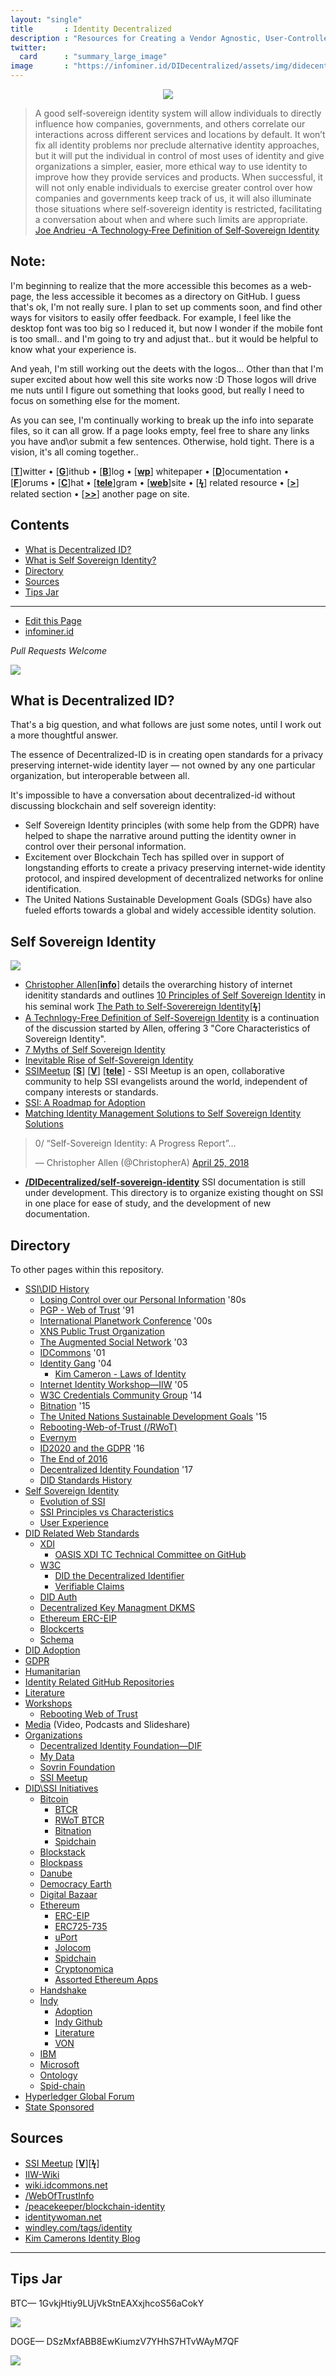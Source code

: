 ```yaml
---
layout: "single"
title       : Identity Decentralized
description : "Resources for Creating a Vendor Agnostic, User-Controlled, Identity Layer for the Internet."
twitter:
  card      : "summary_large_image"
image       : "https://infominer.id/DIDecentralized/assets/img/didecentral.png"
---
```


<center><img src="assets/img/didecentral.png"/></center>


>A good self‐sovereign identity system will allow individuals to directly influence how companies, governments, and others correlate our interactions across different services and locations by default. It won’t fix all identity problems nor preclude alternative identity approaches, but it will put the individual in control of most uses of identity and give organizations a simpler, easier, more ethical way to use identity to improve how they provide services and products. When successful, it will not only enable individuals to exercise greater control over how companies and governments keep track of us, it will also illuminate those situations where self‐sovereign identity is restricted, facilitating a conversation about when and where such limits are appropriate. [Joe Andrieu -A Technology‐Free Definition of Self‐Sovereign Identity](https://github.com/jandrieu/rebooting-the-web-of-trust-fall2016/blob/master/topics-and-advance-readings/a-technology-free-definition-of-self-sovereign-identity.pdf)

## Note:

I'm beginning to realize that the more accessible this becomes as a web-page, the less accessible it becomes as a directory on GitHub. I guess that's ok, I'm not really sure. I plan to set up comments soon, and find other ways for visitors to easily offer feedback. For example, I feel like the desktop font was too big so I reduced it, but now I wonder if the mobile font is too small.. and I'm going to try and adjust that.. but it would be helpful to know what your experience is.

And yeah, I'm still working out the deets with the logos... Other than that I'm super excited about how well this site works now :D Those logos will drive me nuts until I figure out something that looks good, but really I need to focus on something else for the moment.

As you can see, I'm continually working to break up the info into separate files, so it can all grow. If a page looks empty, feel free to share any links you have and\or submit a few sentences. Otherwise, hold tight. There is a vision, it's all coming together..

[[**T**](#contents)]witter • [[**G**](#contents)]ithub • [[**B**](#contents)]log • [[**wp**](#contents)] whitepaper • [[**D**](#contents)]ocumentation • [[**F**](#contents)]orums • [[**C**](#contents)]hat • [[**tele**](#contents)]gram • [[**web**](#contents)]site
• [[**ϟ**](#contents)] related resource • [[**>**](#contents)] related section • [[**>>**](#contents)] another page on site.

## Contents
* [What is Decentralized ID?](#what-is-decentralized-id)
* [What is Self Sovereign Identity?](#self-sovereign-identity)
* [Directory](#directory)
* [Sources](#sources)
* [Tips Jar](#tips-jar)

---

* [Edit this Page](https://github.com/infominer33/DIDecentralized)
* [infominer.id](https://infominer.id)

*Pull Requests Welcome*




![](https://i.imgur.com/9KpJRDr.png)


## What is Decentralized ID?

That's a big question, and what follows are just some notes, until I work out a more thoughtful answer.

The essence of Decentralized-ID is in creating open standards for a privacy preserving internet-wide identity layer — not owned by any one particular organization, but interoperable between all.

It's impossible to have a conversation about decentralized-id without discussing blockchain and self sovereign identity: 
  * Self Sovereign Identity principles (with some help from the GDPR) have helped to shape the narrative around putting the identity owner in control over their personal information.
  * Excitement over Blockchain Tech has spilled over in support of longstanding efforts to create a privacy preserving internet-wide identity protocol, and inspired development of decentralized networks for online identification. 
  * The United Nations Sustainable Development Goals (SDGs) have also fueled efforts towards a global and widely accessible identity solution.



## Self Sovereign Identity

![](https://imgur.com/3zz62kpl.png)


* [Christopher Allen](http://www.lifewithalacrity.com/)[[**info**](https://christophera.info/)] details the overarching history of internet idenitity standards and outlines [10 Principles of Self Sovereign Identity](https://github.com/WebOfTrustInfo/self-sovereign-identity/blob/master/self-sovereign-identity-principles.md) in his seminal work [The Path to Self-Soverereign Identity](http://www.lifewithalacrity.com/2016/04/the-path-to-self-soverereign-identity.html)[[**ϟ**](https://www.coindesk.com/path-self-sovereign-identity/amp/)]
* <a href="https://github.com/jandrieu/rebooting-the-web-of-trust-fall2016/raw/master/topics-and-advance-readings/a-technology-free-definition-of-self-sovereign-identity.pdf"><u>A Technlogy-Free Definition of Self-Sovereign Identity</u></a> is a continuation of the discussion started by Allen, offering 3 "Core Characteristics of Sovereign Identity".
* [7 Myths of Self Sovereign Identity](https://medium.com/evernym/7-myths-of-self-sovereign-identity-67aea7416b1)
* [Inevitable Rise of Self-Sovereign Identity](https://sovrin.org/wp-content/uploads/2018/03/The-Inevitable-Rise-of-Self-Sovereign-Identity.pdf)
* [SSIMeetup](http://ssimeetup.org/) [[**S**](https://www.slideshare.net/SSIMeetup/presentations)] [[**V**](https://www.youtube.com/channel/UCSqSTlKdbbCM1muGOhDa3Og)] [[**tele**](https://t.me/SSIMeetup)]
\- SSI Meetup is an open, collaborative community to help SSI evangelists around the world, independent of company interests or standards. 
* [SSI: A Roadmap for Adoption](https://github.com/WebOfTrustInfo/rebooting-the-web-of-trust-spring2018/blob/master/final-documents/a-roadmap-for-ssi.md)
* [Matching Identity Management Solutions to Self Sovereign Identity Solutions](https://www.slideshare.net/TommyKoens/matching-identity-management-solutions-to-selfsovereign-identity-principles)
<blockquote class="twitter-tweet" data-lang="en"><p lang="en" dir="ltr">0/ “Self-Sovereign Identity: A Progress Report”…</p>&mdash; Christopher Allen (@ChristopherA) <a href="https://twitter.com/ChristopherA/status/989120215702261761?ref_src=twsrc%5Etfw">April 25, 2018</a></blockquote>

* **[/DIDecentralized/self-sovereign-identity](self-sovereign-identity)** SSI documentation is still under development. This directory is to organize existing thought on SSI in one place for ease of study, and the development of new documentation.






## Directory
To other pages within this repository.

  * [SSI\DID History](history.md) 
    * [Losing Control over our Personal Information](history.md#losing-control-over-our-personal-information) '80s
    * [PGP - Web of Trust](history.md#pgp---web-of-trust) '91
    * [International Planetwork Conference](history.md#international-planetwork-conference) '00s
    * [XNS Public Trust Organization](history.md#xns-public-trust-organization)
    * [The Augmented Social Network](history.md#the-augmented-social-network) '03
    * [IDCommons](history.md#idcommons) '01
    * [Identity Gang](history.md#identity-gang) '04
      * [Kim Cameron - Laws of Identity](history.md#kim-cameron---laws-of-identity) 
    * [Internet Identity Workshop—IIW](history.md#internet-identity-workshop) '05
    * [W3C Credentials Community Group](history.md#w3c-credentials-community-group) '14 
    * [Bitnation](history.md#bitnation) '15
    * [The United Nations Sustainable Development Goals](history.md#the-united-nations-sustainable-development-goals) '15
    * [Rebooting-Web-of-Trust (/RWoT)](history.md#rebooting-the-web-of-trust)
    * [Evernym](history.md#evernym)
    * [ID2020 and the GDPR](history.md#id2020-and-the-gdpr) '16
    * [The End of 2016](history.md#the-end-of-2016)
    * [Decentralized Identity Foundation](history.md#decentralized-identity-foundation) '17
    * [DID Standards History](history.md#standards-history)
* [Self Sovereign Identity](/self-sovereign-identity) 
  * [Evolution of SSI](/self-sovereign-identity/evolution-of-ssi.md) 
  * [SSI Principles vs Characteristics](/self-sovereign-identity/ssi-principles-vs-characteristics.md) 
  * [User Experience](/self-sovereign-identity/user-experience.md) 
* [DID Related Web Standards](/standards) 
  * [XDI](/standards/#xdi) 
    * [OASIS XDI TC Technical Committee on GitHub](/standards/#oasis-xdi-tech-committee-on-github) 
  * [W3C](/standards/#w3c) 
    * [DID the Decentralized Identifier](/standards/#did-the-decentralized-identifier) 
    * [Verifiable Claims](/standards/#verifiable-claims) 
  * [DID Auth](/standards/#did-auth) 
  * [Decentralized Key Managment DKMS](/standards/#decentralized-key-management-agents) 
  * [Ethereum ERC-EIP](/standards/#ethereum-erc-eip)
  * [Blockcerts](/standards/#blockcerts) 
  * [Schema](/standards/#schema) 
* [DID Adoption](/adoption.md) 
* [GDPR](/gdpr.md) 
* [Humanitarian](/humanitarian.md) 
* [Identity Related GitHub Repositories](/identity-github.md) 
* [Literature](/literature/) 
* [Workshops](/workshops) 
  * [Rebooting Web of Trust](/workshops/rebooting-web-of-trust/) 
* [Media](/media/)  (Video, Podcasts and Slideshare) 
* [Organizations](/organizations) 
  * [Decentralized Identity Foundation—DIF](/organizations/identity-foundation.md) 
  * [My Data](/organizations/mydata.md)
  * [Sovrin Foundation](/organizations/sovrin.foundation.md) 
  * [SSI Meetup](/organizations/ssi-meetup.md)
* [DID\SSI Initiatives](/id-initiatives) 
  * [Bitcoin](/id-initiatives/bitcoin.md) 
    * [BTCR](/id-initiatives/bitcoin.md#btcr)
    * [RWoT BTCR](/id-initiatives/bitcoin.md#rwot-btcr)
    * [Bitnation](/id-initiatives/bitcoin.md#bitnation)
    * [Spidchain](/id-initiatives/bitcoin.md#spidchain) 
  * [Blockstack](/id-initiatives/blockstack.md)
  * [Blockpass](/id-initiatives/blockpass.md)
  * [Danube](/id-initiatives/danube.md)
  * [Democracy Earth](/id-initiatives/democracy-earth.md)
  * [Digital Bazaar](/id-initiatives/digital-bazaar.md)
  * [Ethereum](/id-initiatives/ethereum/) 
    * [ERC-EIP](/id-initiatives/ethereum/#erc-eip) 
    * [ERC725-735](/id-initiatives/ethereum/erc725-735)
    * [uPort](/id-initiatives/ethereum/uport.md) 
    * [Jolocom](/id-initiatives/ethereum/#jolocom) 
    * [Spidchain](/id-initiatives/ethereum/#spidchain) 
    * [Cryptonomica](/id-initiatives/ethereum/cryptonomica.md) 
    * [Assorted Ethereum Apps](/id-initiatives/ethereum/#assorted-ethereum-apps) 
  * [Handshake](/id-initiatives/handshake.md)
  * [Indy](/id-initiatives/indy-ecosystem/) 
    * [Adoption](/id-initiatives/indy-ecosystem/adoption.md) 
    * [Indy Github](/id-initiatives/indy-ecosystem/indy-github.md) 
    * [Literature](/id-initiatives/indy-ecosystem/literature.md) 
    * [VON](/id-initiatives/indy-ecosystem/VON.md) 
  * [IBM](/id-initiatives/ibm.md) 
  * [Microsoft](/id-initiatives/microsoft.md) 
  * [Ontology](/id-initiatives/ontology.md)
  * [Spid-chain](/id-initiatives/spid-chain.md)
* [Hyperledger Global Forum](/hgf-2018/) 
* [State Sponsored](/state-sponsored.md) 



## Sources
* [SSI Meetup](http://ssimeetup.org/) [[**V**](https://www.youtube.com/channel/UCSqSTlKdbbCM1muGOhDa3Og)][[**ϟ**](https://www.slideshare.net/SSIMeetup/presentations/)] 
* [IIW-Wiki](https://iiw.idcommons.net/Main_Page)
* [wiki.idcommons.net](http://wiki.idcommons.net/Main_Page)
* [/WebOfTrustInfo](https://github.com/WebOfTrustInfo/)
* [/peacekeeper/blockchain-identity](https://github.com/peacekeeper/blockchain-identity)
* [identitywoman.net](https://identitywoman.net/)
* [windley.com/tags/identity](http://www.windley.com/tags/identity.shtml)
* [Kim Camerons Identity Blog](https://identityblog.com)

---

## Tips Jar

BTC— 1GvkjHtiy9LUjVkStnEAXxjhcoS56aCokY

![](https://imgur.com/yXLLm9Bl.png) 

DOGE— DSzMxfABB8EwKiumzV7YHhS7HTvWAyM7QF

![](https://i.imgur.com/0zBLoUP.png) 

